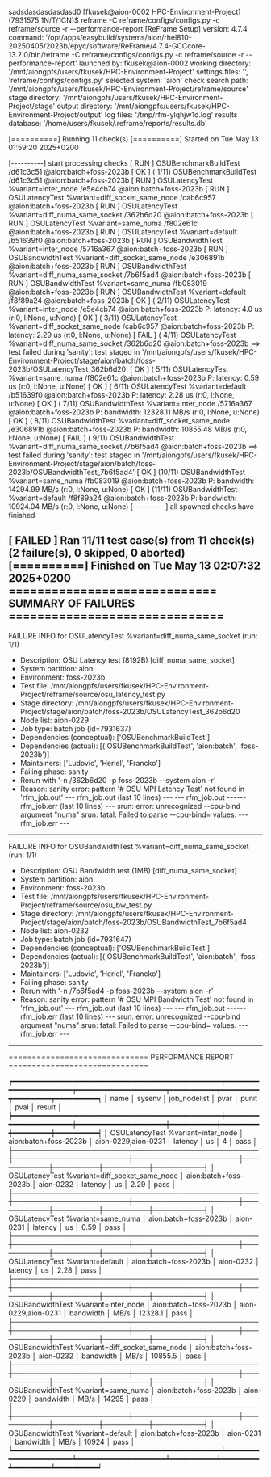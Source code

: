 sadsdasdasdasdasd0 [fkusek@aion-0002 HPC-Environment-Project](7931575 1N/T/1CN)$ reframe -C reframe/configs/configs.py -c reframe/source -r --performance-report
[ReFrame Setup]
  version:           4.7.4
  command:           '/opt/apps/easybuild/systems/aion/rhel810-20250405/2023b/epyc/software/ReFrame/4.7.4-GCCcore-13.2.0/bin/reframe -C reframe/configs/configs.py -c reframe/source -r --performance-report'
  launched by:       fkusek@aion-0002
  working directory: '/mnt/aiongpfs/users/fkusek/HPC-Environment-Project'
  settings files:    '<builtin>', 'reframe/configs/configs.py'
  selected system:   'aion'
  check search path: '/mnt/aiongpfs/users/fkusek/HPC-Environment-Project/reframe/source'
  stage directory:   '/mnt/aiongpfs/users/fkusek/HPC-Environment-Project/stage'
  output directory:  '/mnt/aiongpfs/users/fkusek/HPC-Environment-Project/output'
  log files:         '/tmp/rfm-ylqhjw1d.log'
  results database:  '/home/users/fkusek/.reframe/reports/results.db'

[==========] Running 11 check(s)
[==========] Started on Tue May 13 01:59:20 2025+0200

[----------] start processing checks
[ RUN      ] OSUBenchmarkBuildTest /d61c3c51 @aion:batch+foss-2023b
[       OK ] ( 1/11) OSUBenchmarkBuildTest /d61c3c51 @aion:batch+foss-2023b
[ RUN      ] OSULatencyTest %variant=inter_node /e5e4cb74 @aion:batch+foss-2023b
[ RUN      ] OSULatencyTest %variant=diff_socket_same_node /cab6c957 @aion:batch+foss-2023b
[ RUN      ] OSULatencyTest %variant=diff_numa_same_socket /362b6d20 @aion:batch+foss-2023b
[ RUN      ] OSULatencyTest %variant=same_numa /f802e61c @aion:batch+foss-2023b
[ RUN      ] OSULatencyTest %variant=default /b51639f0 @aion:batch+foss-2023b
[ RUN      ] OSUBandwidthTest %variant=inter_node /5716a367 @aion:batch+foss-2023b
[ RUN      ] OSUBandwidthTest %variant=diff_socket_same_node /e306891b @aion:batch+foss-2023b
[ RUN      ] OSUBandwidthTest %variant=diff_numa_same_socket /7b6f5ad4 @aion:batch+foss-2023b
[ RUN      ] OSUBandwidthTest %variant=same_numa /fb083019 @aion:batch+foss-2023b
[ RUN      ] OSUBandwidthTest %variant=default /f8f89a24 @aion:batch+foss-2023b
[       OK ] ( 2/11) OSULatencyTest %variant=inter_node /e5e4cb74 @aion:batch+foss-2023b
P: latency: 4.0 us (r:0, l:None, u:None)
[       OK ] ( 3/11) OSULatencyTest %variant=diff_socket_same_node /cab6c957 @aion:batch+foss-2023b
P: latency: 2.29 us (r:0, l:None, u:None)
[     FAIL ] ( 4/11) OSULatencyTest %variant=diff_numa_same_socket /362b6d20 @aion:batch+foss-2023b
==> test failed during 'sanity': test staged in '/mnt/aiongpfs/users/fkusek/HPC-Environment-Project/stage/aion/batch/foss-2023b/OSULatencyTest_362b6d20'
[       OK ] ( 5/11) OSULatencyTest %variant=same_numa /f802e61c @aion:batch+foss-2023b
P: latency: 0.59 us (r:0, l:None, u:None)
[       OK ] ( 6/11) OSULatencyTest %variant=default /b51639f0 @aion:batch+foss-2023b
P: latency: 2.28 us (r:0, l:None, u:None)
[       OK ] ( 7/11) OSUBandwidthTest %variant=inter_node /5716a367 @aion:batch+foss-2023b
P: bandwidth: 12328.11 MB/s (r:0, l:None, u:None)
[       OK ] ( 8/11) OSUBandwidthTest %variant=diff_socket_same_node /e306891b @aion:batch+foss-2023b
P: bandwidth: 10855.48 MB/s (r:0, l:None, u:None)
[     FAIL ] ( 9/11) OSUBandwidthTest %variant=diff_numa_same_socket /7b6f5ad4 @aion:batch+foss-2023b
==> test failed during 'sanity': test staged in '/mnt/aiongpfs/users/fkusek/HPC-Environment-Project/stage/aion/batch/foss-2023b/OSUBandwidthTest_7b6f5ad4'
[       OK ] (10/11) OSUBandwidthTest %variant=same_numa /fb083019 @aion:batch+foss-2023b
P: bandwidth: 14294.99 MB/s (r:0, l:None, u:None)
[       OK ] (11/11) OSUBandwidthTest %variant=default /f8f89a24 @aion:batch+foss-2023b
P: bandwidth: 10924.04 MB/s (r:0, l:None, u:None)
[----------] all spawned checks have finished

[  FAILED  ] Ran 11/11 test case(s) from 11 check(s) (2 failure(s), 0 skipped, 0 aborted)
[==========] Finished on Tue May 13 02:07:32 2025+0200
============================= SUMMARY OF FAILURES ==============================
--------------------------------------------------------------------------------
FAILURE INFO for OSULatencyTest %variant=diff_numa_same_socket (run: 1/1)
  * Description: OSU Latency test (8192B) [diff_numa_same_socket]
  * System partition: aion
  * Environment: foss-2023b
  * Test file: /mnt/aiongpfs/users/fkusek/HPC-Environment-Project/reframe/source/osu_latency_test.py
  * Stage directory: /mnt/aiongpfs/users/fkusek/HPC-Environment-Project/stage/aion/batch/foss-2023b/OSULatencyTest_362b6d20
  * Node list: aion-0229
  * Job type: batch job (id=7931637)
  * Dependencies (conceptual): ['OSUBenchmarkBuildTest']
  * Dependencies (actual): [('OSUBenchmarkBuildTest', 'aion:batch', 'foss-2023b')]
  * Maintainers: ['Ludovic', 'Heriel', 'Francko']
  * Failing phase: sanity
  * Rerun with '-n /362b6d20 -p foss-2023b --system aion -r'
  * Reason: sanity error: pattern '# OSU MPI Latency Test' not found in 'rfm_job.out'
--- rfm_job.out (last 10 lines) ---
--- rfm_job.out ------ rfm_job.err (last 10 lines) ---
srun: error: unrecognized --cpu-bind argument "numa"
srun: fatal: Failed to parse --cpu-bind= values.
--- rfm_job.err ---
--------------------------------------------------------------------------------
FAILURE INFO for OSUBandwidthTest %variant=diff_numa_same_socket (run: 1/1)
  * Description: OSU Bandwidth test (1MB) [diff_numa_same_socket]
  * System partition: aion
  * Environment: foss-2023b
  * Test file: /mnt/aiongpfs/users/fkusek/HPC-Environment-Project/reframe/source/osu_bw_test.py
  * Stage directory: /mnt/aiongpfs/users/fkusek/HPC-Environment-Project/stage/aion/batch/foss-2023b/OSUBandwidthTest_7b6f5ad4
  * Node list: aion-0232
  * Job type: batch job (id=7931647)
  * Dependencies (conceptual): ['OSUBenchmarkBuildTest']
  * Dependencies (actual): [('OSUBenchmarkBuildTest', 'aion:batch', 'foss-2023b')]
  * Maintainers: ['Ludovic', 'Heriel', 'Francko']
  * Failing phase: sanity
  * Rerun with '-n /7b6f5ad4 -p foss-2023b --system aion -r'
  * Reason: sanity error: pattern '# OSU MPI Bandwidth Test' not found in 'rfm_job.out'
--- rfm_job.out (last 10 lines) ---
--- rfm_job.out ------ rfm_job.err (last 10 lines) ---
srun: error: unrecognized --cpu-bind argument "numa"
srun: fatal: Failed to parse --cpu-bind= values.
--- rfm_job.err ---
--------------------------------------------------------------------------------

============================== PERFORMANCE REPORT ==============================

┍━━━━━━━━━━━━━━━━━━━━━━━━━━━━━━━━━━━━━━━━━━━━━━━━━┯━━━━━━━━━━━━━━━━━━━━━━━┯━━━━━━━━━━━━━━━━━━━━━┯━━━━━━━━━━━┯━━━━━━━━━┯━━━━━━━━━┯━━━━━━━━━━┑
│ name                                            │ sysenv                │ job_nodelist        │ pvar      │ punit   │    pval │ result   │
┝━━━━━━━━━━━━━━━━━━━━━━━━━━━━━━━━━━━━━━━━━━━━━━━━━┿━━━━━━━━━━━━━━━━━━━━━━━┿━━━━━━━━━━━━━━━━━━━━━┿━━━━━━━━━━━┿━━━━━━━━━┿━━━━━━━━━┿━━━━━━━━━━┥
│ OSULatencyTest %variant=inter_node              │ aion:batch+foss-2023b │ aion-0229,aion-0231 │ latency   │ us      │       4 │ pass     │
├─────────────────────────────────────────────────┼───────────────────────┼─────────────────────┼───────────┼─────────┼─────────┼──────────┤
│ OSULatencyTest %variant=diff_socket_same_node   │ aion:batch+foss-2023b │ aion-0232           │ latency   │ us      │    2.29 │ pass     │
├─────────────────────────────────────────────────┼───────────────────────┼─────────────────────┼───────────┼─────────┼─────────┼──────────┤
│ OSULatencyTest %variant=same_numa               │ aion:batch+foss-2023b │ aion-0231           │ latency   │ us      │    0.59 │ pass     │
├─────────────────────────────────────────────────┼───────────────────────┼─────────────────────┼───────────┼─────────┼─────────┼──────────┤
│ OSULatencyTest %variant=default                 │ aion:batch+foss-2023b │ aion-0232           │ latency   │ us      │    2.28 │ pass     │
├─────────────────────────────────────────────────┼───────────────────────┼─────────────────────┼───────────┼─────────┼─────────┼──────────┤
│ OSUBandwidthTest %variant=inter_node            │ aion:batch+foss-2023b │ aion-0229,aion-0231 │ bandwidth │ MB/s    │ 12328.1 │ pass     │
├─────────────────────────────────────────────────┼───────────────────────┼─────────────────────┼───────────┼─────────┼─────────┼──────────┤
│ OSUBandwidthTest %variant=diff_socket_same_node │ aion:batch+foss-2023b │ aion-0232           │ bandwidth │ MB/s    │ 10855.5 │ pass     │
├─────────────────────────────────────────────────┼───────────────────────┼─────────────────────┼───────────┼─────────┼─────────┼──────────┤
│ OSUBandwidthTest %variant=same_numa             │ aion:batch+foss-2023b │ aion-0229           │ bandwidth │ MB/s    │   14295 │ pass     │
├─────────────────────────────────────────────────┼───────────────────────┼─────────────────────┼───────────┼─────────┼─────────┼──────────┤
│ OSUBandwidthTest %variant=default               │ aion:batch+foss-2023b │ aion-0231           │ bandwidth │ MB/s    │   10924 │ pass     │
┕━━━━━━━━━━━━━━━━━━━━━━━━━━━━━━━━━━━━━━━━━━━━━━━━━┷━━━━━━━━━━━━━━━━━━━━━━━┷━━━━━━━━━━━━━━━━━━━━━┷━━━━━━━━━━━┷━━━━━━━━━┷━━━━━━━━━┷━━━━━━━━━━┙

